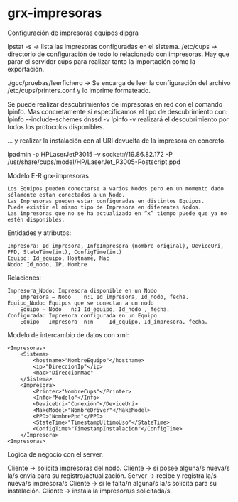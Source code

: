 # grx-impresoras
Configuración de impresoras equipos dipgra

lpstat -s -> lista las impresoras configuradas en el sistema.
/etc/cups -> directorio de configuración de todo lo relacionado con impresoras. Hay que parar el servidor cups para realizar tanto la importación como la exportación.

./gcc/pruebas/leerfichero -> Se encarga de leer la configuración del archivo /etc/cups/printers.conf y lo imprime formateado.

Se puede realizar descubrimientos de impresoras en red con el comando lpinfo. Mas concretamente si especificamos el tipo de descubrimiento con:
lpinfo --include-schemes dnssd -v
lpinfo -v realizará el descubrimiento por todos los protocolos disponibles.

... y realizar la instalación con al URI devuelta de la impresora en concreto.

lpadmin -p HPLaserJetP3015 -v socket://19.86.82.172 -P  /usr/share/cups/model/HP/LaserJet_P3005-Postscript.ppd



Modelo E-R grx-impresoras

	Los Equipos pueden conectarse a varios Nodos pero en un momento dado sólamente estan conectados a un Nodo.
	Las Impresoras pueden estar configuradas en distintos Equipos.
	Puede existir el mismo tipo de Impresora en diferentes Nodos.
	Las impresoras que no se ha actualizado en “x” tiempo puede que ya no estén disponibles.


Entidades y atributos:

	Impresora: Id_impresora, InfoImpresora (nombre original), DeviceUri, PPD, StateTime(int), ConfigTime(int)
	Equipo: Id_equipo, Hostname, Mac
	Nodo: Id_nodo, IP, Nombre

Relaciones:

	Impresora_Nodo: Impresora disponible en un Nodo
		Impresora – Nodo	n:1	Id_impresora, Id_nodo, fecha.
	Equipo_Nodo: Equipos que se conectan a un nodo
		Equipo – Nodo	n:1	Id_equipo, Id_nodo , fecha.
	Configurada: Impresora configurada en un Equipo
		Equipo – Impresora	n:n 	Id_equipo, Id_impresora, fecha.


Modelo de intercambio de datos con xml:

	<Impresoras>
		<Sistema>
			<hostname>"NombreEquipo"</hostname>
			<ip>"DireccionIp"</ip>
			<mac>"DireccionMac"
		</Sistema>
		<Impresora>
			<Printer>"NombreCups"</Printer>
			<Info>"Modelo"</Info>
			<DeviceUri>"Conexión"</DeviceUri>
			<MakeModel>"NombreDriver"</MakeModel>
			<PPD>"NombrePpd"</PPD>
			<StateTime>"TimestampUltimoUso"</StateTime>
			<ConfigTime>"TimestampInstalacion"</ConfigTime>
		</Impresora>
	<Impresoras>

Logica de negocio con el server.

Cliente -> solicita impresoras del nodo.
Cliente -> si posee alguna/s nueva/s la/s envia para su registro/actualización.
Server -> recibe y registra la/s nueva/s impresora/s
Cliente -> si le falta/n alguna/s la/s solicita para su instalación.
Cliente -> instala la impresora/s solicitada/s.
